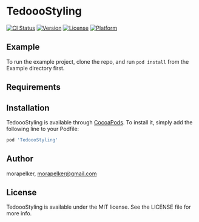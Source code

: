 # TedoooStyling

[![CI Status](https://img.shields.io/travis/morapelker/TedoooStyling.svg?style=flat)](https://travis-ci.org/morapelker/TedoooStyling)
[![Version](https://img.shields.io/cocoapods/v/TedoooStyling.svg?style=flat)](https://cocoapods.org/pods/TedoooStyling)
[![License](https://img.shields.io/cocoapods/l/TedoooStyling.svg?style=flat)](https://cocoapods.org/pods/TedoooStyling)
[![Platform](https://img.shields.io/cocoapods/p/TedoooStyling.svg?style=flat)](https://cocoapods.org/pods/TedoooStyling)

## Example

To run the example project, clone the repo, and run `pod install` from the Example directory first.

## Requirements

## Installation

TedoooStyling is available through [CocoaPods](https://cocoapods.org). To install
it, simply add the following line to your Podfile:

```ruby
pod 'TedoooStyling'
```

## Author

morapelker, morapelker@gmail.com

## License

TedoooStyling is available under the MIT license. See the LICENSE file for more info.
